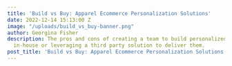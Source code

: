 ```yaml
---
title: 'Build vs Buy: Apparel Ecommerce Personalization Solutions'
date: 2022-12-14 15:13:00 Z
image: "/uploads/build_vs_buy-banner.png"
author: Georgina Fisher
description: The pros and cons of creating a team to build personalized recommendations
  in-house or leveraging a third party solution to deliver them.
post_title: 'Build vs Buy: Apparel Ecommerce Personalization Solutions'
---
```


